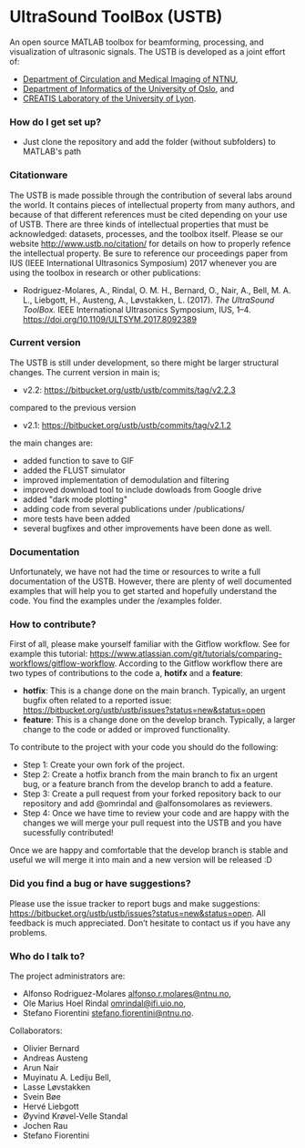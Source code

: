 # UltraSound ToolBox (USTB) #

An open source MATLAB toolbox for beamforming, processing, and visualization of ultrasonic signals. The USTB is developed as a joint effort of:
 
* [Department of Circulation and Medical Imaging of NTNU](https://www.ntnu.no/isb), 
* [Department of Informatics of the University of Oslo](http://www.uio.no/), and
* [CREATIS Laboratory of the University of Lyon](https://www.creatis.insa-lyon.fr/site7/en).

### How do I get set up? ###

* Just clone the repository and add the folder (without subfolders) to MATLAB's path

### Citationware ###

The USTB is made possible through the contribution of several labs around the world. It contains pieces of intellectual property from many authors, and because of that different references must be cited depending on your use of USTB. There are three kinds of intellectual properties that must be acknowledged: datasets, processes, and the toolbox itself. Please se our website http://www.ustb.no/citation/ for details on how to properly refence the intellectual property. Be sure to reference our proceedings paper from IUS (IEEE International Ultrasonics Symposium) 2017 whenever you are using the toolbox in research or other publications:

* Rodriguez-Molares, A., Rindal, O. M. H., Bernard, O., Nair, A., Bell, M. A. L., Liebgott, H., Austeng, A., Løvstakken, L. (2017). *The UltraSound ToolBox.* IEEE International Ultrasonics Symposium, IUS, 1–4. https://doi.org/10.1109/ULTSYM.2017.8092389

### Current version ###

The USTB is still under development, so there might be larger structural changes. The current version in main is;

* v2.2: https://bitbucket.org/ustb/ustb/commits/tag/v2.2.3

compared to the previous version

* v2.1: https://bitbucket.org/ustb/ustb/commits/tag/v2.1.2

the main changes are:

* added function to save to GIF
* added the FLUST simulator 
* improved implementation of demodulation and filtering
* improved download tool to include dowloads from Google drive
* added "dark mode plotting"
* adding code from several publications under /publications/
* more tests have been added
* several bugfixes and other improvements have been done as well.

### Documentation ###
Unfortunately, we have not had the time or resources to write a full documentation of the USTB. However, there are plenty of well documented examples that will help you to get started and hopefully understand the code. You find the examples under the /examples folder. 

### How to contribute? ###
First of all, please make yourself familiar with the Gitflow workflow. See for example this tutorial: https://www.atlassian.com/git/tutorials/comparing-workflows/gitflow-workflow. According to the Gitflow workflow there are two types of contributions to the code a, __hotifx__ and a __feature__:

* __hotfix__: This is a change done on the main branch. Typically, an urgent bugfix often related to a reported issue: https://bitbucket.org/ustb/ustb/issues?status=new&status=open
* __feature__: This is a change done on the develop branch. Typically, a larger change to the code or added or improved functionality. 

To contribute to the project with your code you should do the following:

* Step 1: Create your own fork of the project. 
* Step 2: Create a hotfix branch from the main branch to fix an urgent bug, or a feature branch from the develop branch to add a feature.
* Step 3: Create a pull request from your forked repository back to our repository and add @omrindal and @alfonsomolares as reviewers. 
* Step 4: Once we have time to review your code and are happy with the changes we will merge your pull request into the USTB and you have sucessfully contributed!

Once we are happy and comfortable that the develop branch is stable and useful we will merge it into main and a new version will be released :D

### Did you find a bug or have suggestions? ###
Please use the issue tracker to report bugs and make suggestions: https://bitbucket.org/ustb/ustb/issues?status=new&status=open. All feedback is much appreciated. Don’t hesitate to contact us if you have any problems.

### Who do I talk to? ###

The project administrators are:

* Alfonso Rodriguez-Molares <alfonso.r.molares@ntnu.no>,
* Ole Marius Hoel Rindal <omrindal@ifi.uio.no>,
* Stefano Fiorentini <stefano.fiorentini@ntnu.no>.
 

Collaborators:

* Olivier Bernard
* Andreas Austeng 
* Arun Nair
* Muyinatu A. Lediju Bell, 
* Lasse Løvstakken 
* Svein Bøe 
* Hervé Liebgott 
* Øyvind Krøvel-Velle Standal 
* Jochen Rau 
* Stefano Fiorentini
